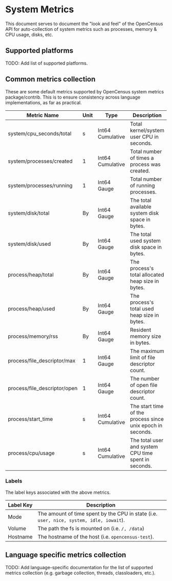 # System Metrics
This document serves to document the "look and feel" of the OpenCensus API for auto-collection of system metrics such as processes, memory & CPU usage, disks, etc.

## Supported platforms
TODO: Add list of supported platforms.

## Common metrics collection
These are some default metrics supported by OpenCensus system metrics package/contrib. This is to ensure consistency across language implementations, as far as practical.

| Metric Name                               | Unit  | Type                       | Description                                                                                                | Labels                 |
|-------------------------------------------|-------|----------------------------|-----------------------------------------------------------------------------------------------|-----------------|
| system/cpu_seconds/total                  | s     | Int64 Cumulative           | Total kernel/system user CPU in seconds.                                                          | Hostname, Mode          |
| system/processes/created                  | 1     | Int64 Cumulative           | Total number of times a process was created.                                                      | Hostname                |
| system/processes/running                  | 1     | Int64 Gauge                | Total number of running processes.                                                                | Hostname                |
| system/disk/total                         | By    | Int64 Gauge                | The total available system disk space in bytes.                                                   | Hostname, Volume        |
| system/disk/used                          | By    | Int64 Gauge                | The total used system disk space in bytes.                                                        | Hostname, Volume        |
| process/heap/total                        | By    | Int64 Gauge                | The process's total allocated heap size in bytes.                                                 | Hostname                |
| process/heap/used                         | By    | Int64 Gauge                | The process's total used heap size in bytes.                                                      | Hostname                |
| process/memory/rss                        | By    | Int64 Gauge                | Resident memory size in bytes.                                                                    | Hostname                |
| process/file_descriptor/max               | 1     | Int64 Gauge                | The maximum limit of file descriptor count.                                                       | Hostname                |
| process/file_descriptor/open              | 1     | Int64 Gauge                | The number of open file descriptor count.                                                         | Hostname                |
| process/start_time                        | s     | Int64 Cumulative           | The start time of the process since unix epoch in seconds.                                        | Hostname                |
| process/cpu/usage                         | s     | Int64 Cumulative           | The total user and system CPU time spent in seconds.                                              | Hostname                |

### Labels
The label keys associated with the above metrics.

| Label Key          | Description                                                                                              |
|--------------------|----------------------------------------------------------------------------------------------------------|
| Mode               | The amount of time spent by the CPU in state (i.e. `user, nice, system, idle, iowait`).                  |
| Volume             | The path the fs is mounted on (i.e. `/, /data`)                                                          |
| Hostname           | The hostname of the host (i.e. `opencensus-test`).                                                       |

## Language specific metrics collection
TODO: Add language-specific documentation for the list of supported metrics collection (e.g. garbage collection, threads, classloaders, etc.).
